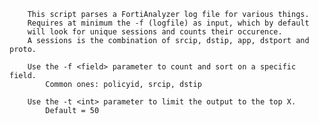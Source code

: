         This script parses a FortiAnalyzer log file for various things.
        Requires at minimum the -f (logfile) as input, which by default
        will look for unique sessions and counts their occurence.
        A sessions is the combination of srcip, dstip, app, dstport and proto.
        
        Use the -f <field> parameter to count and sort on a specific field.
            Common ones: policyid, srcip, dstip
            
        Use the -t <int> parameter to limit the output to the top X.
            Default = 50
